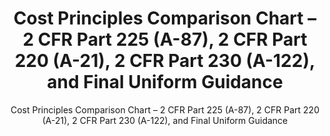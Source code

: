 ---
layout: resources-landing
title: "Cost Principles Comparison Chart &ndash; 2 CFR Part 225 (A-87), 2 CFR Part 220 (A-21), 2 CFR Part 230 (A-122), and Final Uniform Guidance"
subtitle: "Cost Principles Comparison Chart &ndash; 2 CFR Part 225 (A-87), 2 CFR Part 220 (A-21), 2 CFR Part 230 (A-122), and Final Uniform Guidance"
external_link: https://obamawhitehouse.archives.gov/sites/default/files/omb/fedreg/2013/uniform-guidance-cost-principles-requirements-text-comparison.pdf
filters: federal-financial-assistance uniform-guidance-2-cfr-200 guidance omb 2013
---